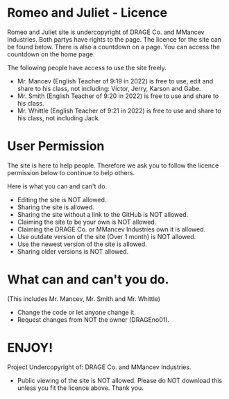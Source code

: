 # Romeo and Juliet - Licence

Romeo and Juliet site is undercopyright of DRAGE Co. and MMancev Industries. Both partys have rights to the page. The licence for the site can be found below. There is also a countdown on a page. You can access the countdown on the home page.

The following people have access to use the site freely.

- Mr. Mancev (English Teacher of 9:19 in 2022) is free to use, edit and share to his class, not including: Victor, Jerry, Karson and Gabe.
- Mr. Smith (English Teacher of 9:20 in 2022) is free to use and share to his class.
- Mr. Whittle (English Teacher of 9:21 in 2022) is free to use and share to his class, not including Jack.

# User Permission

The site is here to help people. Therefore we ask you to follow the licence permission below to continue to help others.

Here is what you can and can't do.

- Editing the site is NOT allowed.
- Sharing the site is allowed.
- Sharing the site without a link to the GitHub is NOT allowed.
- Claiming the site to be your own is NOT allowed.
- Claiming the DRAGE Co. or MMancev Industries own it is allowed.
- Use outdate version of the site (Over 1 month) is NOT allowed.
- Use the newest version of the site is allowed.
- Sharing older versions is NOT allowed.

# What can and can't you do.
(This includes Mr. Mancev, Mr. Smith and Mr. Whittle)

- Change the code or let anyone change it.
- Request changes from NOT the owner (DRAGEno01).

# ENJOY!
Project Undercopyright of: DRAGE Co. and MMancev Industries.

- Public viewing of the site is NOT allowed. Please do NOT download this unless you fit the licence above. Thank you.
